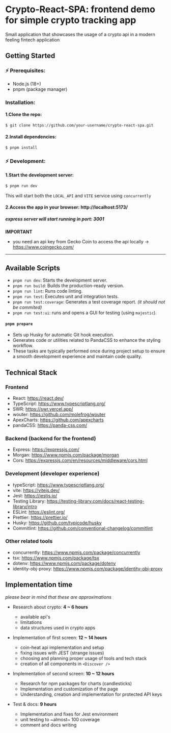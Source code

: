 # Crypto-React-SPA: frontend demo for simple crypto tracking app

Small application that showcases the usage of a crypto api in a modern feeling fintech application

## Getting Started

### ⚡️ Prerequisites:

- Node.js (18+)
- pnpm (package manager)

### Installation:

#### 1.Clone the repo:

```bash
$ git clone https://github.com/your-username/crypto-react-spa.git
```

#### 2.Install dependencies:

```bash
$ pnpm install
```

### ⚡️ Development:

#### 1.Start the development server:

```bash
$ pnpm run dev
```

This will start both the `LOCAL_API` and `VITE` service using `concurrently`

#### 2.Access the app in your browser: http://localhost:5173/

##### express server will start running in port: 3001

**IMPORTANT**

- you need an api key from Gecko Coin to access the api locally -> https://www.coingecko.com/

---

## Available Scripts

- `pnpm run dev`: Starts the development server.
- `pnpm run build`: Builds the production-ready version.
- `pnpm run lint`: Runs code linting.
- `pnpm run test`: Executes unit and integration tests.
- `pnpm run test:coverage`: Generates a test coverage report. _(it should not be commited)_
- `pnpm run test:ui`: runs and opens a GUI for testing (using `majestic`).

#### `pnpm prepare`

- Sets up Husky for automatic Git hook execution.
- Generates code or utilities related to PandaCSS to enhance the styling workflow.
- These tasks are typically performed once during project setup to ensure a smooth development experience and maintain code quality.

## Technical Stack

### Frontend

- React: https://react.dev/
- TypeScript: https://www.typescriptlang.org/
- SWR: https://swr.vercel.app/
- wouter: https://github.com/molefrog/wouter
- ApexCharts: https://github.com/apexcharts
- pandaCSS: https://panda-css.com/

### Backend (backend for the frontend)

- Express: https://expressjs.com/
- Morgan: https://www.npmjs.com/package/morgan
- Cors: https://expressjs.com/en/resources/middleware/cors.html

### Development (developer experience)

- typeScript: https://www.typescriptlang.org/
- vite: https://vitejs.dev/
- Jest: https://jestjs.io/
- Testing Library: https://testing-library.com/docs/react-testing-library/intro
- ESLint: https://eslint.org/
- Prettier: https://prettier.io/
- Husky: https://github.com/typicode/husky
- Commitlint: https://github.com/conventional-changelog/commitlint

### Other related tools

- concurrently: https://www.npmjs.com/package/concurrently
- tsx: https://www.npmjs.com/package/tsx
- dotenv: https://www.npmjs.com/package/dotenv
- identity-obj-proxy: https://www.npmjs.com/package/identity-obj-proxy

## Implementation time

_please bear in mind that these are approximations_

- Research about crypto: **4 ~ 6 hours**

  - available api's
  - limitations
  - data structures used in crypto apps

- Implementation of first screen: **12 ~ 14 hours**

  - coin-heat api implementation and setup
  - fixing issues with JEST (strange issues)
  - choosing and planning proper usage of tools and tech stack
  - creation of all components in `<Discover />`

- Implementation of second screen: **10 ~ 12 hours**

  - Research for npm packages for charts (candlesticks)
  - Implementation and customization of the page
  - Understanding, creation and implementation for protected API keys

- Test & docs: **9 hours**
  - Implementation and fixes for Jest environment
  - unit testing to ~almost~ 100 coverage
  - comment and docs writing
